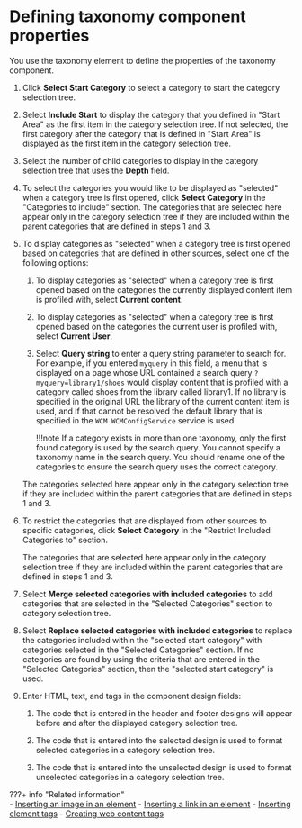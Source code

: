 # Defining taxonomy component properties

You use the taxonomy element to define the properties of the taxonomy component.

1.  Click **Select Start Category** to select a category to start the category selection tree.

2.  Select **Include Start** to display the category that you defined in "Start Area" as the first item in the category selection tree. If not selected, the first category after the category that is defined in "Start Area" is displayed as the first item in the category selection tree.

3.  Select the number of child categories to display in the category selection tree that uses the **Depth** field.

4.  To select the categories you would like to be displayed as "selected" when a category tree is first opened, click **Select Category** in the "Categories to include" section. The categories that are selected here appear only in the category selection tree if they are included within the parent categories that are defined in steps 1 and 3.

5.  To display categories as "selected" when a category tree is first opened based on categories that are defined in other sources, select one of the following options:

    1.  To display categories as "selected" when a category tree is first opened based on the categories the currently displayed content item is profiled with, select **Current content**.

    2.  To display categories as "selected" when a category tree is first opened based on the categories the current user is profiled with, select **Current User**.

    3.  Select **Query string** to enter a query string parameter to search for. For example, if you entered `myquery` in this field, a menu that is displayed on a page whose URL contained a search query `?myquery=library1/shoes` would display content that is profiled with a category called shoes from the library called library1. If no library is specified in the original URL the library of the current content item is used, and if that cannot be resolved the default library that is specified in the `WCM WCMConfigService` service is used.

        !!!note
            If a category exists in more than one taxonomy, only the first found category is used by the search query. You cannot specify a taxonomy name in the search query. You should rename one of the categories to ensure the search query uses the correct category.

    The categories selected here appear only in the category selection tree if they are included within the parent categories that are defined in steps 1 and 3.

6.  To restrict the categories that are displayed from other sources to specific categories, click **Select Category** in the "Restrict Included Categories to" section.

    The categories that are selected here appear only in the category selection tree if they are included within the parent categories that are defined in steps 1 and 3.

7.  Select **Merge selected categories with included categories** to add categories that are selected in the "Selected Categories" section to category selection tree.

8.  Select **Replace selected categories with included categories** to replace the categories included within the "selected start category" with categories selected in the "Selected Categories" section. If no categories are found by using the criteria that are entered in the "Selected Categories" section, then the "selected start category" is used.

9.  Enter HTML, text, and tags in the component design fields:

    1.  The code that is entered in the header and footer designs will appear before and after the displayed category selection tree.

    2.  The code that is entered into the selected design is used to format selected categories in a category selection tree.

    3.  The code that is entered into the unselected design is used to format unselected categories in a category selection tree.


???+ info "Related information"  
    -   [Inserting an image in an element](../../../../../../deploy_dx/manage/security/people/authentication/user_registry/update_user_registry/lookaside_db.md)
    -   [Inserting a link in an element](../../elements/element_designs/wcm_dev_elements_insert_link.md)
    -   [Inserting element tags](../../elements/element_designs/wcm_dev_elements_insert_tags.md)
    -   [Creating web content tags](../../../content_management_artifacts/tags/creating_web_content_tags/index.md)

